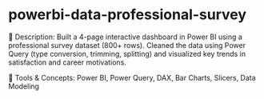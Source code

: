 # powerbi-data-professional-survey
📝 Description:
Built a 4-page interactive dashboard in Power BI using a professional survey dataset (800+ rows). Cleaned the data using Power Query (type conversion, trimming, splitting) and visualized key trends in satisfaction and career motivations.

🔧 Tools & Concepts: Power BI, Power Query, DAX, Bar Charts, Slicers, Data Modeling
